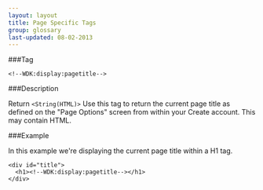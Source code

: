 ```yaml
---
layout: layout
title: Page Specific Tags
group: glossary
last-updated: 08-02-2013
---
```


###Tag

```
<!--WDK:display:pagetitle-->
```

###Description

Return `<String(HTML)>`
Use this tag to return the current page title as defined on the "Page Options" screen from within your Create account. This may contain HTML.

###Example

In this example we're displaying the current page title within a H1 tag.

```
<div id="title">
  <h1><!--WDK:display:pagetitle--></h1>
</div>
```
